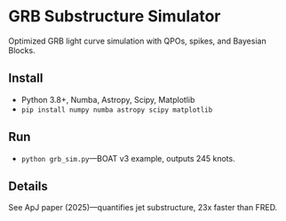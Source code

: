 # GRB Substructure Simulator
Optimized GRB light curve simulation with QPOs, spikes, and Bayesian Blocks.

## Install
- Python 3.8+, Numba, Astropy, Scipy, Matplotlib
- `pip install numpy numba astropy scipy matplotlib`

## Run
- `python grb_sim.py`—BOAT v3 example, outputs 245 knots.

## Details
See ApJ paper (2025)—quantifies jet substructure, 23x faster than FRED.